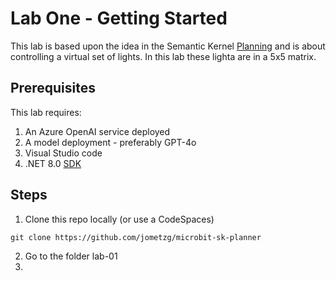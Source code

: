 # Lab One - Getting Started
This lab is based upon the idea in the Semantic Kernel [Planning](https://learn.microsoft.com/en-us/semantic-kernel/concepts/planning?pivots=programming-language-csharp) and is about controlling a virtual set of lights. In this lab these lighta are in a 5x5 matrix.

## Prerequisites
This lab requires:
1. An Azure OpenAI service deployed
2. A model deployment - preferably GPT-4o
3. Visual Studio code
4. .NET 8.0 [SDK](https://dotnet.microsoft.com/en-us/download/dotnet/8.0)

## Steps
1. Clone this repo locally (or use a CodeSpaces)
```
git clone https://github.com/jometzg/microbit-sk-planner
```
2. Go to the folder lab-01
3. 
